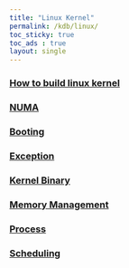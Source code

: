 ```yaml
---
title: "Linux Kernel"
permalink: /kdb/linux/
toc_sticky: true
toc_ads : true
layout: single
---
```


### [How to build linux kernel](/kdb/linux/build/)
### [NUMA](/kdb/linux/numa/)
### [Booting](/kdb/linux/boot/)
### [Exception](/kdb/linux/exception/)
### [Kernel Binary](/kdb/linux/binary/)
### [Memory Management](/kdb/linux/memory/)
### [Process](/kdb/linux/process/)
### [Scheduling](/kdb/linux/scheduling/)


